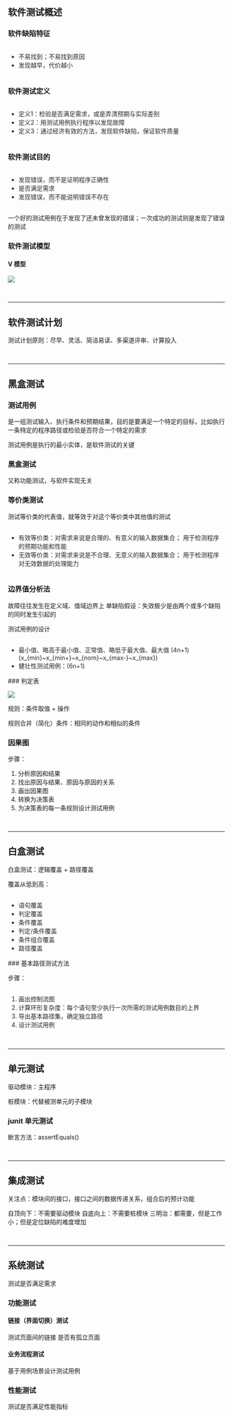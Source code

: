 <!-- @import "../.mytool/_pre.css" -->

<script>
  function show(id){
    var e = document.getElementById(id);
    e.style['color']='#f8f8f2';
  }
  function hide(id){
    var e = document.getElementById(id);
    e.style['color']='#282828';
  }
</script>

<style>
html body .recite{
  color: #282828;
  border: 1px dotted white;
}
</style>

## 软件测试概述

### 软件缺陷特征

<div class=recite id=软件缺陷特征 onmouseover=show('软件缺陷特征') onmouseout=hide('软件缺陷特征')>

- 不易找到；不易找到原因
- 发现越早，代价越小

</div>

### 软件测试定义

<div class=recite id=软件测试定义 onmouseover=show('软件测试定义') onmouseout=hide('软件测试定义')>

- 定义1：检验是否满足需求，或是弄清预期与实际差别
- 定义2：用测试用例执行程序以发现故障
- 定义3：通过经济有效的方法，发现软件缺陷，保证软件质量
  
</div>

### 软件测试目的
<div class=recite id=软件测试目的 onmouseover=show('软件测试目的') onmouseout=hide('软件测试目的')>

- 发现错误，而不是证明程序正确性
- 是否满足需求
- 发现错误，而不能说明错误不存在
  

</div>

一个好的测试用例在于发现了还未曾发现的错误；一次成功的测试则是发现了错误的测试

### 软件测试模型

#### V 模型


![](https://i.loli.net/2021/11/06/miUXPduszJea5xT.png)


<br><hr>

## 软件测试计划

测试计划原则：尽早、灵活、简洁易读、多渠道评审、计算投入

<br><hr>

## 黑盒测试

### 测试用例


是一组测试输入、执行条件和预期结果，目的是要满足一个特定的目标，比如执行一条特定的程序路径或检验是否符合一个特定的需求


测试用例是执行的最小实体，是软件测试的关键

### 黑盒测试

又称功能测试，与软件实现无关

### 等价类测试



测试等价类的代表值，就等效于对这个等价类中其他值的测试

<div class=recite id='等价类测试' onmouseover=show('等价类测试') onmouseout=hide('等价类测试')>

- 有效等价类：对需求来说是合理的、有意义的输入数据集合；
  用于检测程序的预期功能和性能
- 无效等价类：对需求来说是不合理、无意义的输入数据集合；
  用于检测程序对无效数据的处理能力

</div>

### 边界值分析法

故障往往发生在定义域、值域边界上
单缺陷假设：失效极少是由两个或多个缺陷的同时发生引起的

测试用例的设计


<div class=recite id='边界值分析法' onmouseover=show('边界值分析法') onmouseout=hide('边界值分析法')>

- 最小值、略高于最小值、正常值、略低于最大值、最大值
  \(4n+1\)
  \(x_{min}~x_{min+}~x_{nom}~x_{max-}~x_{max}\)
- 健壮性测试用例：\(6n+1\)

</div>
### 判定表

![](https://i.loli.net/2021/11/07/bVxZjBfzvwdLPDM.png)

规则：条件取值 + 操作

规则合并（简化）条件：相同的动作和相似的条件

### 因果图

步骤：
1. 分析原因和结果
2. 找出原因与结果、原因与原因的关系
3. 画出因果图
4. 转换为决策表
5. 为决策表的每一条规则设计测试用例

<br><hr>

## 白盒测试

白盒测试：逻辑覆盖 + 路径覆盖

覆盖从低到高：
<div class=recite id='覆盖从低到高：' onmouseover=show('覆盖从低到高：') onmouseout=hide('覆盖从低到高：')>

- 语句覆盖
- 判定覆盖
- 条件覆盖
- 判定/条件覆盖
- 条件组合覆盖
- 路径覆盖

</div>
### 基本路径测试方法

步骤：
<div class=recite id='基本路径测试方法' onmouseover=show('基本路径测试方法') onmouseout=hide('基本路径测试方法')>

1. 画出控制流图
2. 计算环形复杂度：每个语句至少执行一次所需的测试用例数目的上界
3. 导出基本路径集，确定独立路径
4. 设计测试用例

</div>
<br><hr>

## 单元测试

驱动模块：主程序

桩模块：代替被测单元的子模块

### junit 单元测试

断言方法：assertEquals()

<br><hr>

## 集成测试

关注点：模块间的接口，接口之间的数据传递关系，组合后的预计功能

自顶向下：不需要驱动模块
自底向上：不需要桩模块
三明治：都需要，但是工作小；但是定位缺陷的难度增加

<br><hr>

## 系统测试

测试是否满足需求


### 功能测试

#### 链接（界面切换）测试
测试页面间的链接
是否有孤立页面

#### 业务流程测试
基于用例场景设计测试用例


### 性能测试
测试是否满足性能指标
